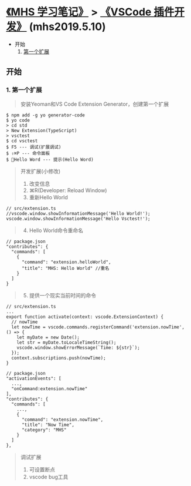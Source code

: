 # [《MHS 学习笔记》] > [《VSCode 插件开发》] (mhs2019.5.10)

- 开始
  1. [第一个扩展]

## 开始
### <span id="get-start-first-extension">1. 第一个扩展</span>
> 安装Yeoman和VS Code Extension Generator，创建第一个扩展
```
$ npm add -g yo generator-code
$ yo code
> cd std
> New Extension(TypeScript)
> vsctest
$ cd vsctest
$ F5 --- 调试(扩展调试)
$ ⇧⌘P --- 命令面板
$ Hello Word --- 提示(Hello Word)
```
> 开发扩展(小修改)
> 1. 改变信息
> 2. ⌘R(Developer: Reload Window)
> 3. 重新Hello World
```
// src/extension.ts
//vscode.window.showInformationMessage('Hello World!');
vscode.window.showInformationMessage('Hello Vsctest!');
```
> 4. Hello World命令重命名
```
// package.json
"contributes": {
  "commands": [
    {
      "command": "extension.helloWorld",
      "title": "MHS: Hello World" //重名
    }
  ]
}
``` 
> 5. 提供一个现实当前时间的命令
```
// src/extension.ts
...
export function activate(context: vscode.ExtensionContext) {
  // nowTime
  let nowTime = vscode.commands.registerCommand('extension.nowTime', () => {
    let myDate = new Date();
    let str = myDate.toLocaleTimeString();
    vscode.window.showErrorMessage(`Time: ${str}`);
  });
  context.subscriptions.push(nowTime);
}

// package.json
"activationEvents": [
  ...,
  "onCommand:extension.nowTime"
],
"contributes": {
  "commands": [
    ...,
    {
      "command": "extension.nowTime",
      "title": "Now Time",
      "category": "MHS"
    }
  ]
},
```
> 调试扩展
> 1. 可设置断点
> 2. vscode bug工具



##
[《MHS 学习笔记》]: https://mhsnet.github.io/mhsstudynotes/ "《MHS 学习笔记》"
[《VSCode 插件开发》]: https://mhsnet.github.io/mhsstudynotes/tools/develop-plug-ins/vscode/index.html "《VSCode 插件开发》"
###
[第一个扩展]: https://mhsnet.github.io/mhsstudynotes/tools/develop-plug-ins/vscode/index.html#get-start-first-extension "第一个扩展"
[扩展分析]: https://mhsnet.github.io/mhsstudynotes/tools/develop-plug-ins/vscode/index.html#get-start-extension-anatomy "扩展分析"